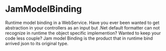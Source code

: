 # JamModelBinding
Runtime model binding in a WebService. Have you ever been wanted to get abstraction in your controllers as an input but .Net default formatter can not recognize in runtime the object specific implemention? Wanted to keep your code less couple? Jam model Binding is the product that in runtime bind arrived json to its original type.
